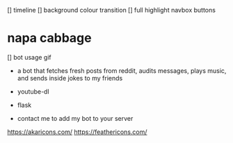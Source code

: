 [] timeline
[] background colour transition
[] full highlight navbox buttons

# napa cabbage

[] bot usage gif

- a bot that fetches fresh posts from reddit, audits messages, plays music, and sends inside jokes to my friends
- youtube-dl
- flask

- contact me to add my bot to your server

https://akaricons.com/
https://feathericons.com/
